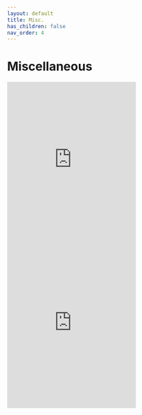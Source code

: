 ```yaml
---
layout: default
title: Misc.
has_children: false
nav_order: 4
---
```

# Miscellaneous
<iframe src="https://open.spotify.com/embed/playlist/05aI0hSqOQS5G7S6pYZv9q" width="300" height="380" frameborder="0" allowtransparency="true" allow="encrypted-media"></iframe> <iframe src="https://open.spotify.com/embed/playlist/4zsLrtsPSrM18UX5C752Ez" width="300" height="380" frameborder="0" allowtransparency="true" allow="encrypted-media"></iframe>
